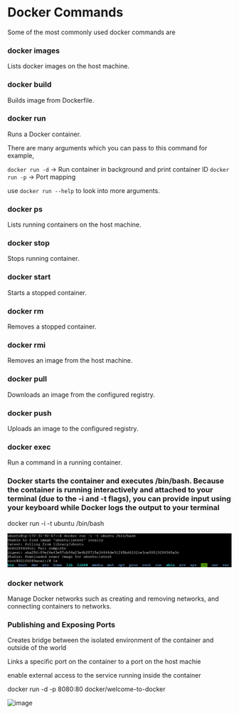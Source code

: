 # Docker Commands

Some of the most commonly used docker commands are 

### docker images

Lists docker images on the host machine.

### docker build

Builds image from Dockerfile.

### docker run

Runs a Docker container. 

There are many arguments which you can pass to this command for example,

`docker run -d` -> Run container in background and print container ID
`docker run -p` -> Port mapping

use `docker run --help` to look into more arguments.

### docker ps

Lists running containers on the host machine.

### docker stop

Stops running container.

### docker start

Starts a stopped container.

### docker rm

Removes a stopped container.

### docker rmi

Removes an image from the host machine.

### docker pull

Downloads an image from the configured registry.

### docker push

Uploads an image to the configured registry.

### docker exec

Run a command in a running container.

### Docker starts the container and executes /bin/bash. Because the container is running interactively and attached to your terminal (due to the -i and -t flags), you can provide input using your keyboard while Docker logs the output to your terminal

docker run -i -t ubuntu /bin/bash

![alt text](image.png)

### docker network

Manage Docker networks such as creating and removing networks, and connecting containers to networks.

### Publishing and Exposing Ports
Creates bridge between the isolated environment of the container and outside of the world

Links a specific port on the container to a port on the host machie

enable external access to the service running inside the container

docker run -d -p 8080:80 docker/welcome-to-docker

<img width="365" alt="image" src="https://github.com/user-attachments/assets/e399281d-4731-4b21-8057-9c94388c47a1" />
